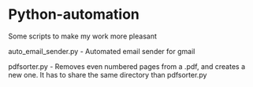 # Python-automation
Some scripts to make my work more pleasant

auto_email_sender.py - Automated email sender for gmail

pdfsorter.py - Removes even numbered pages from a .pdf, and creates a new one. It has to share the same directory than pdfsorter.py
